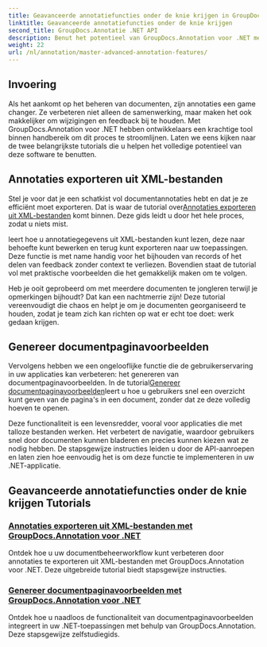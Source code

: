 ```yaml
---
title: Geavanceerde annotatiefuncties onder de knie krijgen in GroupDocs.Annotation voor .NET
linktitle: Geavanceerde annotatiefuncties onder de knie krijgen
second_title: GroupDocs.Annotatie .NET API
description: Benut het potentieel van GroupDocs.Annotation voor .NET met tutorials over het exporteren van XML-annotaties en het genereren van paginavoorbeelden van documenten.
weight: 22
url: /nl/annotation/master-advanced-annotation-features/
---
```

## Invoering

Als het aankomt op het beheren van documenten, zijn annotaties een game changer. Ze verbeteren niet alleen de samenwerking, maar maken het ook makkelijker om wijzigingen en feedback bij te houden. Met GroupDocs.Annotation voor .NET hebben ontwikkelaars een krachtige tool binnen handbereik om dit proces te stroomlijnen. Laten we eens kijken naar de twee belangrijkste tutorials die u helpen het volledige potentieel van deze software te benutten.

## Annotaties exporteren uit XML-bestanden

 Stel je voor dat je een schatkist vol documentannotaties hebt en dat je ze efficiënt moet exporteren. Dat is waar de tutorial over[Annotaties exporteren uit XML-bestanden](./export-annotations-from-xml-file/) komt binnen. Deze gids leidt u door het hele proces, zodat u niets mist. 

leert hoe u annotatiegegevens uit XML-bestanden kunt lezen, deze naar behoefte kunt bewerken en terug kunt exporteren naar uw toepassingen. Deze functie is met name handig voor het bijhouden van records of het delen van feedback zonder context te verliezen. Bovendien staat de tutorial vol met praktische voorbeelden die het gemakkelijk maken om te volgen. 

Heb je ooit geprobeerd om met meerdere documenten te jongleren terwijl je opmerkingen bijhoudt? Dat kan een nachtmerrie zijn! Deze tutorial vereenvoudigt die chaos en helpt je om je documenten georganiseerd te houden, zodat je team zich kan richten op wat er echt toe doet: werk gedaan krijgen.

## Genereer documentpaginavoorbeelden

 Vervolgens hebben we een ongelooflijke functie die de gebruikerservaring in uw applicaties kan verbeteren: het genereren van documentpaginavoorbeelden. In de tutorial[Genereer documentpaginavoorbeelden](./generate-document-page-previews/)leert u hoe u gebruikers snel een overzicht kunt geven van de pagina's in een document, zonder dat ze deze volledig hoeven te openen.

Deze functionaliteit is een levensredder, vooral voor applicaties die met talloze bestanden werken. Het verbetert de navigatie, waardoor gebruikers snel door documenten kunnen bladeren en precies kunnen kiezen wat ze nodig hebben. De stapsgewijze instructies leiden u door de API-aanroepen en laten zien hoe eenvoudig het is om deze functie te implementeren in uw .NET-applicatie. 

## Geavanceerde annotatiefuncties onder de knie krijgen Tutorials
### [Annotaties exporteren uit XML-bestanden met GroupDocs.Annotation voor .NET](./export-annotations-from-xml-file/)
Ontdek hoe u uw documentbeheerworkflow kunt verbeteren door annotaties te exporteren uit XML-bestanden met GroupDocs.Annotation voor .NET. Deze uitgebreide tutorial biedt stapsgewijze instructies.
### [Genereer documentpaginavoorbeelden met GroupDocs.Annotation voor .NET](./generate-document-page-previews/)
Ontdek hoe u naadloos de functionaliteit van documentpaginavoorbeelden integreert in uw .NET-toepassingen met behulp van GroupDocs.Annotation. Deze stapsgewijze zelfstudiegids.